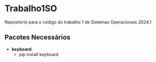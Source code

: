 # Trabalho1SO
Repositório para o código do trabalho 1 de Sistemas Operacionais 2024.1

## Pacotes Necessários
- **keyboard**
  - pip install keyboard